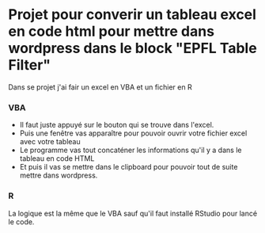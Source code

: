 # Projet pour converir un tableau excel en code html pour mettre dans wordpress dans le block "EPFL Table Filter"

Dans se projet j'ai fair un excel en VBA et un fichier en R

### VBA
- Il faut juste appuyé sur le bouton qui se trouve dans l'excel.
- Puis une fenêtre vas apparaître pour pouvoir ouvrir votre fichier excel avec votre tableau 
- Le programme vas tout concaténer les informations qu'il y a dans le tableau en code HTML 
- Et puis il vas se mettre dans le clipboard pour pouvoir tout de suite mettre dans wordpress. 

### R

La logique est la même que le VBA sauf qu'il faut installé RStudio pour lancé le code.


